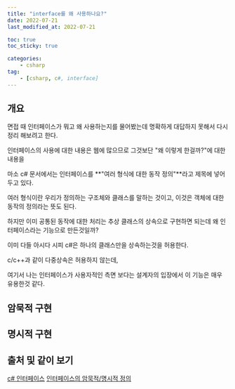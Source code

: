 ```yaml
---
title: "interface를 왜 사용하나요?"
date: 2022-07-21
last_modified_at: 2022-07-21

toc: true
toc_sticky: true

categories:
    - csharp
tag:
    - [csharp, c#, interface]
---
```


## 개요
면접 때 인터페이스가 뭐고 왜 사용하는지를 물어봤는데 명확하게 대답하지 못해서 다시 정리 해보려고 한다.

인터페이스의 사용에 대한 내용은 웹에 많으므로 그것보단 "왜 이렇게 한걸까?"에 대한 내용을  
  
마소 c# 문서에서는 인터페이스를 **"여러 형식에 대한 동작 정의"**라고 제목에 넣어 두고 있다.

여러 형식이란 우리가 정의하는 구조체와 클래스를 말하는 것이고, 이것은 객체에 대한 동작의 정의라는 뜻도 된다.

하지만 이미 공통된 동작에 대한 처리는 추상 클래스의 상속으로 구현하면 되는데 왜 인터페이스라는 기능으로 만든것일까?

이미 다들 아시다 시피 c#은 하나의 클래스만을 상속하는것을 허용한다. 

c/c++과 같이 다중상속은 허용하지 않는데, 



여기서 나는 인터페이스가 사용자적인 측면 보다는 설계자의 입장에서 이 기능은 매우 유용한것 같다.


## 암묵적 구현
## 명시적 구현
## 출처 및 같이 보기
<a href="https://docs.microsoft.com/ko-kr/dotnet/csharp/fundamentals/types/interfaces">c# 인터페이스</a>
<a href="https://www.csharpstudy.com/DevNote/Article/4">인터페이스의 암묵적/명시적 정의</a>

